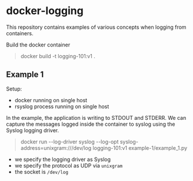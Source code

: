 # docker-logging

This repository contains examples of various concepts when logging from containers.

Build the docker container
> docker build -t logging-101:v1 .

## Example 1 ##

Setup:
- docker running on single host
- rsyslog process running on single host

In the example, the application is writing to STDOUT and STDERR.
We can capture the messages logged inside the container to syslog using the Syslog logging driver. 

> docker run --log-driver syslog --log-opt syslog-address=unixgram:///dev/log logging-101:v1 example-1/example_1.py

- we specify the logging driver as Syslog
- we specify the protocol as UDP via `unixgram`
- the socket is `/dev/log`
